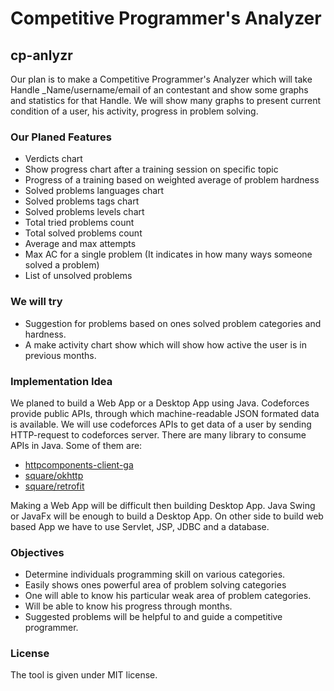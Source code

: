 # Competitive Programmer's Analyzer
## cp-anlyzr
Our plan is to make a Competitive Programmer's Analyzer which will take Handle _Name/username/email of an contestant and show some graphs and statistics for that Handle. We will show many graphs to present current condition of a user, his activity, progress in problem solving.

### Our Planed Features
- Verdicts chart
- Show progress chart after a training session on specific topic
- Progress of a training based on weighted average of problem hardness
- Solved problems languages chart
- Solved problems tags chart
- Solved problems levels chart
- Total tried problems count
- Total solved problems count
- Average and max attempts
- Max AC for a single problem (It indicates in how many ways someone solved a problem)
- List of unsolved problems

### We will try
- Suggestion for problems based on ones solved problem categories and hardness.
- A make activity chart show which will show how active the user is in previous months.

### Implementation Idea
We planed to build a Web App or a Desktop App using Java. Codeforces provide public APIs, through which machine-readable JSON formated data is available. We will use codeforces APIs to get data of a user by sending HTTP-request to codeforces server. There are many library to consume APIs in Java.
Some of them are:
- [httpcomponents-client-ga](http://hc.apache.org/httpcomponents-client-ga/)
- [square/okhttp](https://github.com/square/okhttp)
- [square/retrofit](http://square.github.io/retrofit/)

Making a Web App will be difficult then building Desktop App. Java Swing or JavaFx will be enough to build a Desktop App. On other side to build web based App we have to use Servlet, JSP, JDBC and a database.

### Objectives
- Determine individuals programming skill on various categories.
- Easily shows ones powerful area of problem solving categories
- One will able to know his particular weak area of problem categories.
- Will be able to know his progress through months.
- Suggested problems will be helpful to and guide a competitive programmer.

### License
The tool is given under MIT license.

